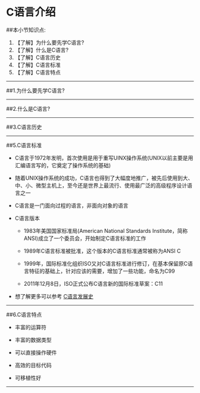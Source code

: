 # C语言介绍
##本小节知识点:
1. 【了解】为什么要先学C语言?
2. 【了解】什么是C语言?
3. 【了解】C语言历史
4. 【了解】C语言标准
5. 【了解】C语言特点

---
##1.为什么要先学C语言?

---
##2.什么是C语言?

---
##3.C语言历史

---
##5.C语言标准
- C语言于1972年发明，首次使用是用于重写UINX操作系统(UNIX以前主要是用汇编语言写的，它奠定了操作系统的基础)

- 随着UNIX操作系统的成功，C语言也得到了大幅度地推广，被先后使用到大、中、小、微型主机上，至今还是世界上最流行、使用最广泛的高级程序设计语言之一

- C语言是一门面向过程的语言，非面向对象的语言

- C语言版本
    + 1983年美国国家标准局(American National Standards Institute，简称ANSI)成立了一个委员会，开始制定C语言标准的工作

    + 1989年C语言标准被批准，这个版本的C语言标准通常被称为ANSI C

    + 1999年，国际标准化组织ISO又对C语言标准进行修订，在基本保留原C语言特征的基础上，针对应该的需要，增加了一些功能，命名为C99

    + 2011年12月8日，ISO正式公布C语言新的国际标准草案：C11


- 想了解更多可以参考 [C语言发展史](http://wenku.baidu.com/link?url=W7b-TFTW96N-ABKoOgzUHUnLEWcoacVPb21Z1FzTSMFAnwSQBQdve-EOIyHGoZG04lCmpwRyDCyAIw9rzS85Eh0JLvF6-sdHWsk8fU5NgFa)

---
##6.C语言特点
- 丰富的运算符

- 丰富的数据类型

- 可以直接操作硬件

- 高效的目标代码

- 可移植性好

---
